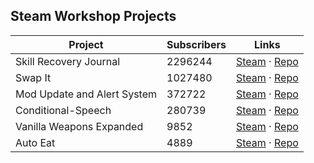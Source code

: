 ## Steam Workshop Projects

<!-- START:WORKSHOP -->

| Project | Subscribers | Links |
|---------|-------------|--------|
| Skill Recovery Journal | 2296244 | [Steam](https://steamcommunity.com/sharedfiles/filedetails/?id=2503622437) · [Repo](https://github.com/Chuckleberry-Finn/Skill-Recovery-Journal) |
| Swap It | 1027480 | [Steam](https://steamcommunity.com/sharedfiles/filedetails/?id=2366717227) · [Repo](https://github.com/Chuckleberry-Finn/SwapIt) |
| Mod Update and Alert System | 372722 | [Steam](https://steamcommunity.com/sharedfiles/filedetails/?id=3077900375) · [Repo](https://github.com/Chuckleberry-Finn/moddingAlertSystem) |
| Conditional-Speech | 280739 | [Steam](https://steamcommunity.com/sharedfiles/filedetails/?id=2398253681) · [Repo](https://github.com/Chuckleberry-Finn/zomboid-cnd-speech) |
| Vanilla Weapons Expanded | 9852 | [Steam](https://steamcommunity.com/sharedfiles/filedetails/?id=2357915214) · [Repo](https://github.com/Chuckleberry-Finn/Vanilla-Weapons-Expanded) |
| Auto Eat | 4889 | [Steam](https://steamcommunity.com/sharedfiles/filedetails/?id=2365757229) · [Repo](https://github.com/Chuckleberry-Finn/AutoEat) |

<!-- END:WORKSHOP -->